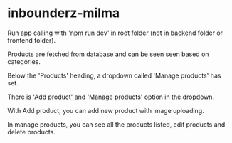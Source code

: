 # inbounderz-milma

Run app calling with 'npm run dev' in root folder (not in backend folder or frontend folder).

Products are fetched from database and can be seen seen based on categories.

Below the 'Products' heading, a dropdown called 'Manage products' has set.

There is 'Add product' and 'Manage products' option in the dropdown.

With Add product, you can add new product with image uploading.

In manage products, you can see all the products listed, edit products and delete products.
